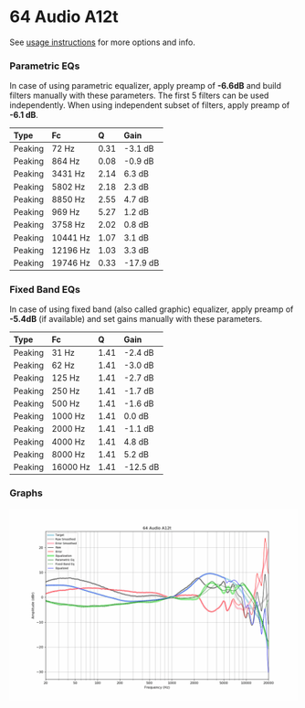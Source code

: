 # 64 Audio A12t
See [usage instructions](https://github.com/jaakkopasanen/AutoEq#usage) for more options and info.

### Parametric EQs
In case of using parametric equalizer, apply preamp of **-6.6dB** and build filters manually
with these parameters. The first 5 filters can be used independently.
When using independent subset of filters, apply preamp of **-6.1 dB**.

| Type    | Fc       |    Q | Gain     |
|:--------|:---------|:-----|:---------|
| Peaking | 72 Hz    | 0.31 | -3.1 dB  |
| Peaking | 864 Hz   | 0.08 | -0.9 dB  |
| Peaking | 3431 Hz  | 2.14 | 6.3 dB   |
| Peaking | 5802 Hz  | 2.18 | 2.3 dB   |
| Peaking | 8850 Hz  | 2.55 | 4.7 dB   |
| Peaking | 969 Hz   | 5.27 | 1.2 dB   |
| Peaking | 3758 Hz  | 2.02 | 0.8 dB   |
| Peaking | 10441 Hz | 1.07 | 3.1 dB   |
| Peaking | 12196 Hz | 1.03 | 3.3 dB   |
| Peaking | 19746 Hz | 0.33 | -17.9 dB |

### Fixed Band EQs
In case of using fixed band (also called graphic) equalizer, apply preamp of **-5.4dB**
(if available) and set gains manually with these parameters.

| Type    | Fc       |    Q | Gain     |
|:--------|:---------|:-----|:---------|
| Peaking | 31 Hz    | 1.41 | -2.4 dB  |
| Peaking | 62 Hz    | 1.41 | -3.0 dB  |
| Peaking | 125 Hz   | 1.41 | -2.7 dB  |
| Peaking | 250 Hz   | 1.41 | -1.7 dB  |
| Peaking | 500 Hz   | 1.41 | -1.6 dB  |
| Peaking | 1000 Hz  | 1.41 | 0.0 dB   |
| Peaking | 2000 Hz  | 1.41 | -1.1 dB  |
| Peaking | 4000 Hz  | 1.41 | 4.8 dB   |
| Peaking | 8000 Hz  | 1.41 | 5.2 dB   |
| Peaking | 16000 Hz | 1.41 | -12.5 dB |

### Graphs
![](./64%20Audio%20A12t.png)